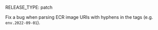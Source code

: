 RELEASE_TYPE: patch

Fix a bug when parsing ECR image URIs with hyphens in the tags (e.g. `env.2022-09-01`).